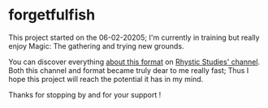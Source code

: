 # forgetfulfish
This project started on the 06-02-20205;
I'm currently in training but really enjoy Magic: The gathering and trying new grounds.

You can discover everything [about this format](https://youtu.be/Otdgj8fBQxc?si=kkpsFRTL9Vxxs4Sy) on [Rhystic Studies' channel](https://www.youtube.com/@RhysticStudies). Both this channel and format became truly dear to me really fast; Thus I hope this project will reach the potential it has in my mind.

Thanks for stopping by and for your support !